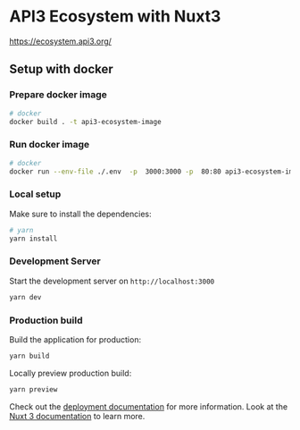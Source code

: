 # API3 Ecosystem with Nuxt3

https://ecosystem.api3.org/

## Setup with docker

### Prepare docker image

```bash
# docker
docker build . -t api3-ecosystem-image

```

### Run docker image

```bash
# docker
docker run --env-file ./.env  -p  3000:3000 -p  80:80 api3-ecosystem-image

```

### Local setup

Make sure to install the dependencies:

```bash
# yarn
yarn install

```

### Development Server

Start the development server on `http://localhost:3000`

```bash
yarn dev
```

### Production build

Build the application for production:

```bash
yarn build
```

Locally preview production build:

```bash
yarn preview
```

Check out the [deployment documentation](https://nuxt.com/docs/getting-started/deployment) for more information.
Look at the [Nuxt 3 documentation](https://nuxt.com/docs/getting-started/introduction) to learn more.
